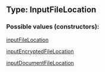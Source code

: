 ## Type: InputFileLocation  

### Possible values (constructors):

[inputFileLocation](../constructors/inputFileLocation.md)  

[inputEncryptedFileLocation](../constructors/inputEncryptedFileLocation.md)  

[inputDocumentFileLocation](../constructors/inputDocumentFileLocation.md)  

